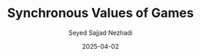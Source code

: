 ---
layout: post
title:  "Synchronous Values of Games"
date:   2025-04-02
image: /images/r2.jpg
categories: research
author: "Seyed Sajjad Nezhadi"
authors: "William Helton, Hamoon Mousavi, <strong>Seyed Sajjad Nezhadi</strong>, Vern Paulsen, Travis Russel"
venue: "<strong>Annales Henri Poincaré</strong> 25 (10), "
arxiv: https://arxiv.org/abs/2109.14741
---